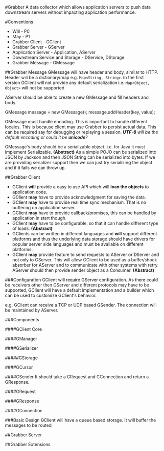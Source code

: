 #Grabber
A data collector which allows application servers to push data downstream servers without impacting application performance.
 
#Conventions
- Will - P0
- May - P1
- Grabber Client - GClient
- Grabber Server - GServer
- Application Server - Application, AServer
- Downstream Service and Storage - DService, DStorage
- Grabber Message - GMessage

##Grabber Message
GMessage will have header and body, similar to HTTP. Header will be a dictionary/map e.g. `Map<String, String>`. In the first version GClient
will not provide any default serialization i.e. `Map<Object, Object>` will not be supported. 

AServer should be able to create a new GMessage and fill headers and body. 

GMessage message = new GMessage();
message.addHeader(key, value);
  
GMessage must handle encoding. This is important to handle different locales. This is because client may use Grabber to persist actual data.
This can be required say for debugging or replaying a session. _**UTF-8** will be the default encoding or could it be **unicode**?_

GMessage's body should be a serializable object. i.e. for Java it must implement Serializable. **(Abstract)** As a simple POJO can be serialized 
into JSON by Jackson and then JSON String can be serialized into bytes. If we are providing serializer support then we can just try serializing the
object and if it fails we can throw up.

##Grabber Client
- GClient **will** provide a easy to use API which will **loan the objects** to application code. 
- GClient **may** have to provide acknowledgment for saving the data.
- GClient **may** have to provide real time sync mechanism. That is no buffering on application server.
- GClient **may** have to provide callback/promises, this can be handled by application in start though.
- GClient **may** have to be configurable, so that it can handle different type of loads. **(Abstract)**
- GClients can be written in different languages and **will** support different platforms and thus the underlying data storage should have drivers for popular server side languages and must be available on different platforms.
- GClient **may** provide feature to send requests to AServer or DServer and not only to GServer. This will allow GClient to be used as a buffer/shock absorber for AServer and to communicate with other systems with retry. AServer should then provide sender object as a Consumer. **(Abstract)**

###Configuration
GClient will require GServer configuration. As there could be receivers other then GServer and different protocols may have to be supported, GClient will have a default implementation and a builder which can be used to customize GClient's behavior. 

e.g. GClient can receive a TCP or UDP based GSender. The connection will be maintained by AServer. 

###Components

####GClient Core

####GManager

####GSerializer

#####GStorage

####GCursor

####GSender
It should take a GRequest and GConnection and return a GResponse. 

####GRequest

####GResponse

####GConnection


###Basic Design
GClient will have a queue based storage. It will buffer the messages to be routed 


##Grabber Server


##Grabber Extensions
